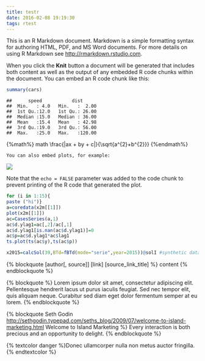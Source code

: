 ```yaml
---
title: testr
date: 2016-02-08 19:19:30
tags: rtest
---
```


This is an R Markdown document. Markdown is a simple formatting syntax for authoring HTML, PDF, and MS Word documents. For more details on using R Markdown see <http://rmarkdown.rstudio.com>.

When you click the **Knit** button a document will be generated that includes both content as well as the output of any embedded R code chunks within the document. You can embed an R code chunk like this:

```r
summary(cars)
```

    ##      speed           dist       
    ##  Min.   : 4.0   Min.   :  2.00  
    ##  1st Qu.:12.0   1st Qu.: 26.00  
    ##  Median :15.0   Median : 36.00  
    ##  Mean   :15.4   Mean   : 42.98  
    ##  3rd Qu.:19.0   3rd Qu.: 56.00  
    ##  Max.   :25.0   Max.   :120.00

{%math%} math \frac{|ax + by + c|}{\sqrt{a^{2}+b^{2}}} {%endmath%}
	
	You can also embed plots, for example:

![](images/unnamed-chunk-2-1.png)<!-- -->

Note that the `echo = FALSE` parameter was added to the code chunk to prevent printing of the R code that generated the plot.


``` r
for (i in 1:15){
paste ("hi")}
a=coredata(x2m[[1]])
plot(x2m[[1]])
ac=CasesSeries(a,1)
ac$d.ylag1=ac[,2]/ac[,1]
ac$d.ylag1[is.nan(ac$d.ylag1)]=0
ac$p=ac$d.ylag1*ac$lag1
ts.plot(ts(ac$y),ts(ac$p))

x2015=calcSol(39,BTd=fBTd(mode="serie",year=2015))@solI #synthetic data
```


{% blockquote [author[, source]] [link] [source_link_title] %}
content
{% endblockquote %}

{% blockquote %}
Lorem ipsum dolor sit amet, consectetur adipiscing elit. Pellentesque hendrerit lacus ut purus iaculis feugiat. Sed nec tempor elit, quis aliquam neque. Curabitur sed diam eget dolor fermentum semper at eu lorem.
{% endblockquote %}


{% blockquote Seth Godin http://sethgodin.typepad.com/seths_blog/2009/07/welcome-to-island-marketing.html Welcome to Island Marketing %}
Every interaction is both precious and an opportunity to delight.
{% endblockquote %}


{% textcolor danger %}Donec ullamcorper nulla non metus auctor fringilla.{% endtextcolor %}
